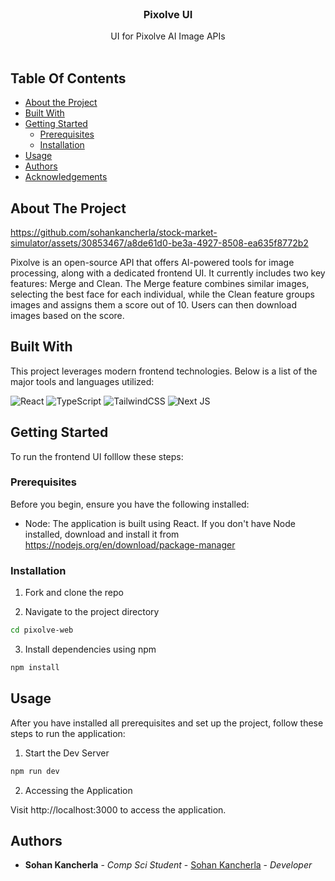 <br/>
<p align="center">
  <h3 align="center">Pixolve UI</h3>

  <p align="center">
    UI for Pixolve AI Image APIs
    <br/>
    <br/>
  </p>
</p>

## Table Of Contents

* [About the Project](#about-the-project)
* [Built With](#built-with)
* [Getting Started](#getting-started)
  * [Prerequisites](#prerequisites)
  * [Installation](#installation)
* [Usage](#usage)
* [Authors](#authors)
* [Acknowledgements](#acknowledgements)

## About The Project



https://github.com/sohankancherla/stock-market-simulator/assets/30853467/a8de61d0-be3a-4927-8508-ea635f8772b2



Pixolve is an open-source API that offers AI-powered tools for image processing, along with a dedicated frontend UI. It currently includes two key features: Merge and Clean. The Merge feature combines similar images, selecting the best face for each individual, while the Clean feature groups images and assigns them a score out of 10. Users can then download images based on the score.

## Built With

This project leverages modern frontend technologies. Below is a list of the major tools and languages utilized:

  ![React](https://img.shields.io/badge/react-%2320232a.svg?style=for-the-badge&logo=react&logoColor=%2361DAFB)
  ![TypeScript](https://img.shields.io/badge/typescript-%23007ACC.svg?style=for-the-badge&logo=typescript&logoColor=white)
  ![TailwindCSS](https://img.shields.io/badge/tailwindcss-%2338B2AC.svg?style=for-the-badge&logo=tailwind-css&logoColor=white)
  ![Next JS](https://img.shields.io/badge/Next-black?style=for-the-badge&logo=next.js&logoColor=white)

## Getting Started

To run the frontend UI folllow these steps:

### Prerequisites

Before you begin, ensure you have the following installed:

* Node: The application is built using React. If you don't have Node installed, download and install it from https://nodejs.org/en/download/package-manager

### Installation

1. Fork and clone the repo

2. Navigate to the project directory

```sh
cd pixolve-web
```

3. Install dependencies using npm

```sh
npm install
```

## Usage

After you have installed all prerequisites and set up the project, follow these steps to run the application:

1. Start the Dev Server
```sh
npm run dev
```
2. Accessing the Application

Visit http://localhost:3000 to access the application.

## Authors

* **Sohan Kancherla** - *Comp Sci Student* - [Sohan Kancherla](https://github.com/sohankancherla) - *Developer*


